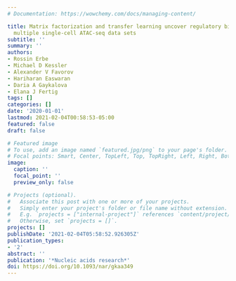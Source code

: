 ```yaml
---
# Documentation: https://wowchemy.com/docs/managing-content/

title: Matrix factorization and transfer learning uncover regulatory biology across
  multiple single-cell ATAC-seq data sets
subtitle: ''
summary: ''
authors:
- Rossin Erbe
- Michael D Kessler
- Alexander V Favorov
- Hariharan Easwaran
- Daria A Gaykalova
- Elana J Fertig
tags: []
categories: []
date: '2020-01-01'
lastmod: 2021-02-04T00:58:53-05:00
featured: false
draft: false

# Featured image
# To use, add an image named `featured.jpg/png` to your page's folder.
# Focal points: Smart, Center, TopLeft, Top, TopRight, Left, Right, BottomLeft, Bottom, BottomRight.
image:
  caption: ''
  focal_point: ''
  preview_only: false

# Projects (optional).
#   Associate this post with one or more of your projects.
#   Simply enter your project's folder or file name without extension.
#   E.g. `projects = ["internal-project"]` references `content/project/deep-learning/index.md`.
#   Otherwise, set `projects = []`.
projects: []
publishDate: '2021-02-04T05:58:52.926305Z'
publication_types:
- '2'
abstract: ''
publication: '*Nucleic acids research*'
doi: https://doi.org/10.1093/nar/gkaa349
---
```

